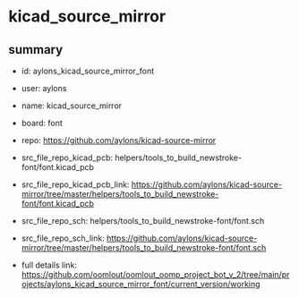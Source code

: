 # kicad_source_mirror
 
## summary 
* id: aylons_kicad_source_mirror_font
* user: aylons
* name: kicad_source_mirror
* board: font
* repo: https://github.com/aylons/kicad-source-mirror
* src_file_repo_kicad_pcb: helpers/tools_to_build_newstroke-font/font.kicad_pcb
* src_file_repo_kicad_pcb_link: https://github.com/aylons/kicad-source-mirror/tree/master/helpers/tools_to_build_newstroke-font/font.kicad_pcb


* src_file_repo_sch: helpers/tools_to_build_newstroke-font/font.sch
* src_file_repo_sch_link: https://github.com/aylons/kicad-source-mirror/tree/master/helpers/tools_to_build_newstroke-font/font.sch
* full details link: https://github.com/oomlout/oomlout_oomp_project_bot_v_2/tree/main/projects/aylons_kicad_source_mirror_font/current_version/working  






